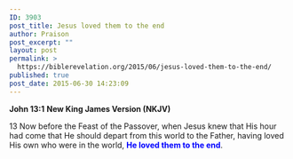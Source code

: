 ```yaml
---
ID: 3903
post_title: Jesus loved them to the end
author: Praison
post_excerpt: ""
layout: post
permalink: >
  https://biblerevelation.org/2015/06/jesus-loved-them-to-the-end/
published: true
post_date: 2015-06-30 14:23:09
---
```

<strong>John 13:1</strong>
<strong> New King James Version (NKJV)</strong>
<p class="chapter-2"><span class="text John-13-1"><span class="chapternum">13 </span>Now before the Feast of the Passover, when Jesus knew that His hour had come that He should depart from this world to the Father, having loved His own who were in the world, <strong><span style="color: #0000ff;">He loved them to the end</span></strong>.</span></p>